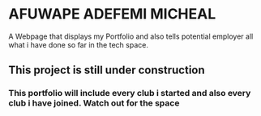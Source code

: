 # AFUWAPE ADEFEMI MICHEAL
A Webpage that displays my Portfolio and also tells potential employer all what i have done so far in the tech space.

## This project is still under construction

### This portfolio will include every club i started and also every club i have joined. Watch out for the space
